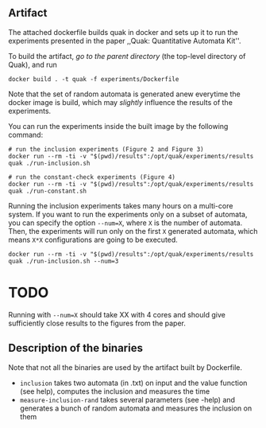 ## Artifact

The attached dockerfile builds quak in docker and sets up it to run the
experiments presented in the paper ,,Quak: Quantitative Automata Kit''.

To build the artifact, _go to the parent directory_ (the top-level directory of
Quak), and run

```
docker build . -t quak -f experiments/Dockerfile
```

Note that the set of random automata is generated anew everytime the docker
image is build, which may _slightly_ influence the results of the experiments.

You can run the experiments inside the built image by the following command:

```
# run the inclusion experiments (Figure 2 and Figure 3)
docker run --rm -ti -v "$(pwd)/results":/opt/quak/experiments/results quak ./run-inclusion.sh

# run the constant-check experiments (Figure 4)
docker run --rm -ti -v "$(pwd)/results":/opt/quak/experiments/results quak ./run-constant.sh
```

Running the inclusion experiments takes many hours on a multi-core system. If
you want to run the experiments only on a subset of automata, you can specify
the option `--num=X`, where `X` is the number of automata. Then, the
experiments will run only on the first `X` generated automata, which means
`X*X` configurations are going to be executed.
```
docker run --rm -ti -v "$(pwd)/results":/opt/quak/experiments/results quak ./run-inclusion.sh --num=3
```

# TODO 
Running with `--num=X` should take XX with 4 cores and should give sufficiently
close results to the figures from the paper.

## Description of the binaries

Note that not all the binaries are used by the artifact built by Dockerfile.

- `inclusion` takes two automata (in .txt) on input and the value function (see
  help), computes the inclusion and measures the time
- `measure-inclusion-rand` takes several parameters (see -help) and generates a
  bunch of random automata and measures the inclusion on them
